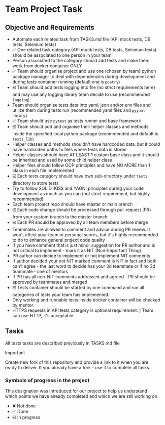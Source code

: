 # Team Project Task

## Objective and Requirements
- Automate each related task from TASKS.md file (API mock tests, DB tests, Selenium tests)
- ✅ One related task category (API mock tests, DB tests, Selenium tests) should be associated to one person in your team
- Person associated to the category should add tests and make them work from docker container ONLY
- ✅ Team should organise project and use one (chosen by team) python package manager to deal with dependencies during development and during tests container running (default one is `poetry`)
- ☑️ Team should add tests logging into file (no strict requirements here) and may use any logging library team decide to use (recommended `logging`)
- Team should organise tests data into yaml, json and/or env files and utilize them during tests run (recommended yaml files and `pyyaml` library)
- ✅ Team should use `pytest` as tests runner and base framework
- ☑️ Team should add and organise their helper classes and methods inside the specified local python package (recommended and default is `tests_lib`)
- Helper classes and methods shouldn't have hardcoded data, but it could have hardcoded paths to files where tests data is stored
- Helper classes should have AT LEAST 1 custom base class and it should be inherited and used by some child helper class
- Helper files should follow OOP principles and have NO MORE than 1 class in each file implemented
- ☑️ Each tests category should have own sub-directory under `tests` directory to store tests
- Try to follow SOLID, KISS and YAGNI principles during your code development as much as you can (not strict requirement, but highly recommended)
- Each team project repo should have master or main branch
- ☑️ Each code change should be processed through pull request (PR) from your custom branch to the master branch
- ☑️ Each PR should be approved by all team members before merge
- Teammates are allowed to comment and advice during PR review. It won't affect your team or personal scores, but it's highly recommended to do to enhance general project code quality
- If you have comment that is just minor suggestion for PR author and is not critical to implement - mark it as NIT (Non-Important Thing)
- PR author can decide to implement or not implement NIT comments
- If author decided your not NIT marked comment is NIT in fact and both can't agree - the last word to decide has your 3d teammate or if no 3d teammate - one of mentors
- If PR has all non-NIT comments addressed and agreed - PR should be approved by teammates and merged
- ☑️ Tests container should be started by one command and run all categories of tests your team has implemented.
- Only working and runnable tests inside docker container will be checked by mentor.
- HTTPS requests in API tests category is optional requirement. ) Team can use HTTP, it's acceptable

## Tasks

All tests tasks are described previously in TASKS.md file

> [!IMPORTANT]  
> Create new fork of this repository and provide a link to it when you are ready to deliver. If you already have a fork - use it to complete all tasks.

### Symbols of progress in the project

This designation was introduced for our project to help us understand which points we have already completed and which we are still working on.

- ❌ Not done
- ✅ Done
- ☑️ In progress


